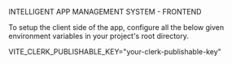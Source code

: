 INTELLIGENT APP MANAGEMENT SYSTEM - FRONTEND

To setup the client side of the app, configure all the below given environment variables in your project's root directory.

VITE_CLERK_PUBLISHABLE_KEY="your-clerk-publishable-key"
